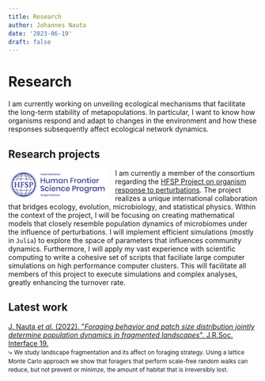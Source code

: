 ```yaml
---
title: Research
author: Johannes Nauta
date: '2023-06-19'
draft: false
---
```

# Research
I am currently working on unveiling ecological mechanisms that facilitate the long-term stability of metapopulations.
In particular, I want to know how organisms respond and adapt to changes in the environment and how these responses subsequently affect ecological network dynamics.

## Research projects
<img 
    id="photo" 
    width="200"
    src="/images/HFSP_horizontal_white.jpg" 
    alt="unipd logo"
    align="left"
    style="margin-right: 1rem">
I am currently a member of the consortium regarding the [HFSP Project on organism response to perturbations](https://www.hfsp.org/node/74702).
The project realizes a unique international collaboration that bridges ecology, evolution, microbiology, and statistical physics.
Within the context of the project, I will be focusing on creating mathematical models that closely resemble population dynamics of microbiomes under the influence of perturbations.
I will implement efficient simulations (mostly in `Julia`) to explore the space of parameters that influences community dynamics. 
Furthermore, I will apply my vast experience with scientific computing to write a cohesive set of scripts that faciliate large computer simulations on high performance computer clusters. 
This will facilitate all members of this project to execute simulations and complex analyses, greatly enhancing the turnover rate.


## Latest work
<div class="references"><p>
    <a href="https://royalsocietypublishing.org/doi/pdf/10.1098/rsif.2022.0103" class="publication">
    J. Nauta <i>et al.</i> (2022).
    "<em>Foraging behavior and patch size distribution jointly determine population dynamics in fragmented landscapes</em>". 
     J.R.Soc. Interface 19.
    </a>
  <br>⤷ <small>We study landscape fragmentation and its affect on foraging strategy. Using a lattice Monte Carlo approach we show that foragers that perform scale-free random walks can reduce, but not prevent or minimze, the amount of habitat that is irreversibly lost.</small>
  </p></div>
